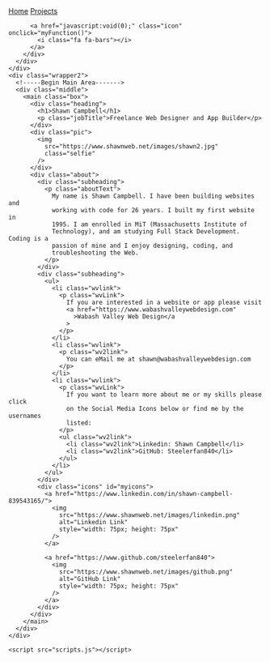 
<head>
    <meta charset="UTF-8" />
    <meta http-equiv="X-UA-Compatible" content="IE=edge" />
    <meta name="viewport" content="width=device-width, initial-scale=1.0" />
    <title>Shawn Campbell's Portfolio</title>
    <link rel="stylesheet" href="styles.css" />
    <link
      rel="stylesheet"
      href="https://cdnjs.cloudflare.com/ajax/libs/font-awesome/4.7.0/css/font-awesome.min.css"
    />
  </head>
  <body>
    <!-----Begin Header Area------->
    <div class="wrapper">
      <div class="navigation">
        <div class="topnav" id="myTopnav">
          <a href="https://www.shawnweb.net">Home</a>
          <a href="https://www.shawnweb.net/projects">Projects</a>

          <a href="javascript:void(0);" class="icon" onclick="myFunction()">
            <i class="fa fa-bars"></i>
          </a>
        </div>
      </div>
    </div>
    <div class="wrapper2">
      <!-----Begin Main Area------->
      <div class="middle">
        <main class="box">
          <div class="heading">
            <h1>Shawn Campbell</h1>
            <p class="jobTitle">Freelance Web Designer and App Builder</p>
          </div>
          <div class="pic">
            <img
              src="https://www.shawnweb.net/images/shawn2.jpg"
              class="selfie"
            />
          </div>
          <div class="about">
            <div class="subheading">
              <p class="aboutText">
                My name is Shawn Campbell. I have been building websites and
                working with code for 26 years. I built my first website in
                1995. I am enrolled in MiT (Massachusetts Institute of
                Technology), and am studying Full Stack Development. Coding is a
                passion of mine and I enjoy designing, coding, and
                troubleshooting the Web.
              </p>
            </div>
            <div class="subheading">
              <ul>
                <li class="wvlink">
                  <p class="wvLink">
                    If you are interested in a website or app please visit
                    <a href="https://www.wabashvalleywebdesign.com"
                      >Wabash Valley Web Design</a
                    >
                  </p>
                </li>
                <li class="wvlink">
                  <p class="wv2link">
                    You can eMail me at shawn@wabashvalleywebdesign.com
                  </p>
                </li>
                <li class="wvlink">
                  <p class="wvLink">
                    If you want to learn more about me or my skills please click
                    on the Social Media Icons below or find me by the usernames
                    listed:
                  </p>
                  <ul class="wv2link">
                    <li class="wv2link">Linkedin: Shawn Campbell</li>
                    <li class="wv2link">GitHub: Steelerfan840</li>
                  </ul>
                </li>
              </ul>
            </div>
            <div class="icons" id="myicons">
              <a href="https://www.linkedin.com/in/shawn-campbell-839543165/">
                <img
                  src="https://www.shawnweb.net/images/linkedin.png"
                  alt="Linkedin Link"
                  style="width: 75px; height: 75px"
                />
              </a>

              <a href="https://www.github.com/steelerfan840">
                <img
                  src="https://www.shawnweb.net/images/github.png"
                  alt="GitHub Link"
                  style="width: 75px; height: 75px"
                />
              </a>
            </div>
          </div>
        </main>
      </div>
    </div>

    <script src="scripts.js"></script>
  </body>
